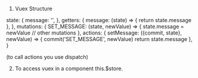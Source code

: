 1. Vuex Structure

state: {
  message: '',
},
getters: {
  message: (state) => {
    return state.message
  },
},
mutations: {
  SET_MESSAGE: (state, newValue) => {
    state.message = newValue
  // other mutations
},
actions: {
  setMessage: ({commit, state}, newValue) => {
    commit('SET_MESSAGE', newValue)
    return state.message
  },
}

(to call actions you use dispatch)

2. To access vuex in a component
 this.$store.

